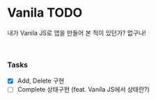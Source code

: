 # Vanila TODO

내가 Vanila JS로 앱을 만들어 본 적이 있던가? 없구나!

<br/>

### Tasks

- [x] Add, Delete 구현
- [ ] Complete 상태구현 (feat. Vanila JS에서 상태란?)
